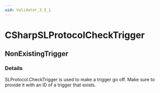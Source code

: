 ```yaml
---
uid: Validator_3_3_1
---
```


# CSharpSLProtocolCheckTrigger

## NonExistingTrigger

<!-- Description, Properties, ... sections are auto-generated. -->
<!-- REPLACE ME AUTO-GENERATION -->

### Details

SLProtocol.CheckTrigger is used to make a trigger go off.
Make sure to provide it with an ID of a trigger that exists.

<!-- Uncomment to add example code -->
<!--### Example code-->
